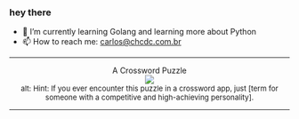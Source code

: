 ### hey there 

- :seedling: I’m currently learning Golang and learning more about Python
- :mailbox: How to reach me: carlos@chcdc.com.br


---


<!-- xkcd -->
<p align="center">A Crossword Puzzle</br><img src=https://imgs.xkcd.com/comics/a_crossword_puzzle.png></br><font size =2>alt: Hint: If you ever encounter this puzzle in a crossword app, just [term for someone with a competitive and high-achieving personality].</br></font></p></table></p> 


<!-- xkcd -->
---
